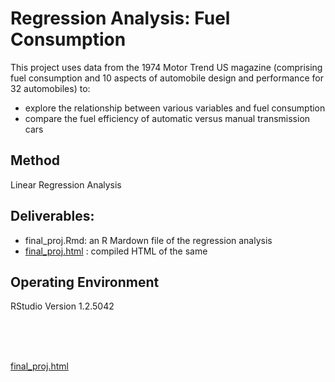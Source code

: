 # Regression Analysis: Fuel Consumption
This project uses data from the 1974 Motor Trend US magazine (comprising fuel consumption and 10 aspects of automobile design and performance for 32 automobiles) to:
- explore the relationship between various variables and fuel consumption
- compare the fuel efficiency of automatic versus manual transmission cars

  
## Method 
Linear Regression Analysis

## Deliverables: 
- final_proj.Rmd: an R Mardown file of the regression analysis 
- [final_proj.html](https://agatoni.github.io/Regression-Analysis-Fuel-Consumption/final_proj.html) : compiled HTML of the same
  
## Operating Environment 
RStudio
Version 1.2.5042 

<br>
<br>
<br>

[final_proj.html](https://agatoni.github.io/Regression-Analysis-Fuel-Consumption/final_proj.html)

